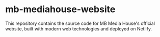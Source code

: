 # mb-mediahouse-website
This repository contains the source code for MB Media House's official website, built with modern web technologies and deployed on Netlify.
